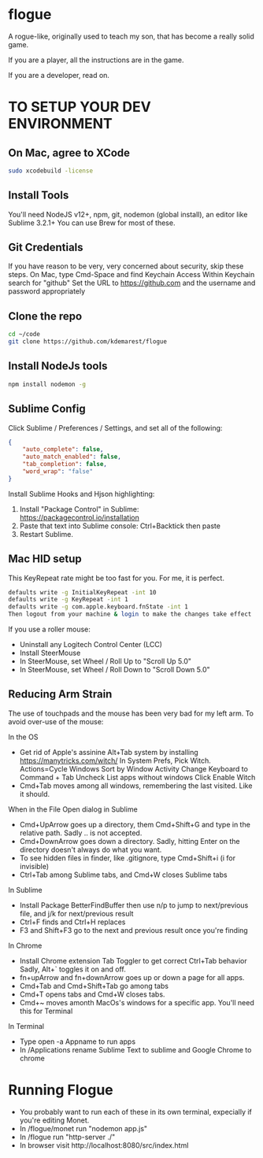 # flogue
A rogue-like, originally used to teach my son, that has become a really solid game.

If you are a player, all the instructions are in the game.

If you are a developer, read on.

# TO SETUP YOUR DEV ENVIRONMENT

## On Mac, agree to XCode
```bash
sudo xcodebuild -license
```

## Install Tools
You'll need NodeJS v12+, npm, git, nodemon (global install), an editor like Sublime 3.2.1+
You can use Brew for most of these.

## Git Credentials
If you have reason to be very, very concerned about security, skip these steps.
On Mac, type Cmd-Space and find Keychain Access
Within Keychain search for "github"
Set the URL to https://github.com and the username and password appropriately

## Clone the repo
```bash
cd ~/code
git clone https://github.com/kdemarest/flogue
```

## Install NodeJs tools
```bash
npm install nodemon -g
```

## Sublime Config
Click Sublime / Preferences / Settings, and set all of the following:
```json
{
	"auto_complete": false,
	"auto_match_enabled": false,
	"tab_completion": false,
	"word_wrap": "false"
}

```

Install Sublime Hooks and Hjson highlighting:
1. Install "Package Control" in Sublime: https://packagecontrol.io/installation
2. Paste that text into Sublime console: Ctrl+Backtick then paste
3. Restart Sublime.

## Mac HID setup
This KeyRepeat rate might be too fast for you. For me, it is perfect.
```bash
defaults write -g InitialKeyRepeat -int 10
defaults write -g KeyRepeat -int 1
defaults write -g com.apple.keyboard.fnState -int 1
Then logout from your machine & login to make the changes take effect
```
If you use a roller mouse:
* Uninstall any Logitech Control Center (LCC)
* Install SteerMouse
* In SteerMouse, set Wheel / Roll Up to "Scroll Up 5.0"
* In SteerMouse, set Wheel / Roll Down to "Scroll Down 5.0"


## Reducing Arm Strain
The use of touchpads and the mouse has been very bad for my left arm. To avoid over-use of the mouse:

In the OS
* Get rid of Apple's assinine Alt+Tab system by installing https://manytricks.com/witch/
  In System Prefs, Pick Witch. 
  Actions=Cycle Windows
  Sort by Window Activity
  Change Keyboard to Command + Tab
  Uncheck List apps without windows
  Click Enable Witch
* Cmd+Tab moves among all windows, remembering the last visited. Like it should.

When in the File Open dialog in Sublime
* Cmd+UpArrow goes up a directory, them Cmd+Shift+G and type in the relative path. Sadly .. is not accepted.
* Cmd+DownArrow goes down a directory. Sadly, hitting Enter on the directory doesn't always do what you want.
* To see hidden files in finder, like .gitignore, type Cmd+Shift+i   (i for invisible)
* Ctrl+Tab among Sublime tabs, and Cmd+W closes Sublime tabs

In Sublime
* Install Package BetterFindBuffer then use n/p to jump to next/previous file, and j/k for next/previous result
* Ctrl+F finds and Ctrl+H replaces
* F3 and Shift+F3 go to the next and previous result once you're finding

In Chrome
* Install Chrome extension Tab Toggler to get correct Ctrl+Tab behavior Sadly, Alt+\` toggles it on and off.
* fn+upArrow and fn+downArrow goes up or down a page for all apps.
* Cmd+Tab and Cmd+Shift+Tab go among tabs
* Cmd+T opens tabs and Cmd+W closes tabs.
* Cmd+~ moves amonth MacOs's windows for a specific app. You'll need this for Terminal

In Terminal
* Type open -a Appname to run apps
* In /Applications rename Sublime Text to sublime and Google Chrome to chrome

# Running Flogue
* You probably want to run each of these in its own terminal, expecially if you're editing Monet.
* In /flogue/monet run "nodemon app.js"
* In /flogue run "http-server ./"
* In browser visit http://localhost:8080/src/index.html
